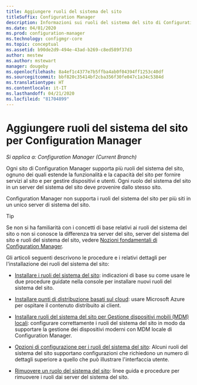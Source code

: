 ```yaml
---
title: Aggiungere ruoli del sistema del sito
titleSuffix: Configuration Manager
description: Informazioni sui ruoli del sistema del sito di Configuration Manager e su come aggiungerli per estendere la funzionalità e la capacità del sito.
ms.date: 04/01/2020
ms.prod: configuration-manager
ms.technology: configmgr-core
ms.topic: conceptual
ms.assetid: b90de2d9-494e-43ad-b269-c8ed589f37d3
author: mestew
ms.author: mstewart
manager: dougeby
ms.openlocfilehash: 8a4ef1c4377e7b5ffba4ab0f04394ff1253c40df
ms.sourcegitcommit: bbf820c35414bf2cba356f30fe047c1a34c5384d
ms.translationtype: HT
ms.contentlocale: it-IT
ms.lasthandoff: 04/21/2020
ms.locfileid: "81704899"
---
```

# <a name="add-site-system-roles-for-configuration-manager"></a>Aggiungere ruoli del sistema del sito per Configuration Manager

*Si applica a: Configuration Manager (Current Branch)*

Ogni sito di Configuration Manager supporta più ruoli del sistema del sito, ognuno dei quali estende la funzionalità e la capacità del sito per fornire servizi al sito e per gestire dispositivi e utenti. Ogni ruolo del sistema del sito in un server del sistema del sito deve provenire dallo stesso sito.

Configuration Manager non supporta i ruoli del sistema del sito per più siti in un unico server di sistema del sito.

> [!TIP]
> Se non si ha familiarità con i concetti di base relativi ai ruoli del sistema del sito o non si conosce la differenza tra server del sito, server del sistema del sito e ruoli del sistema del sito, vedere [Nozioni fondamentali di Configuration Manager](../../../understand/fundamentals.md).

Gli articoli seguenti descrivono le procedure e i relativi dettagli per l'installazione dei ruoli del sistema del sito:

- [Installare i ruoli del sistema del sito](install-site-system-roles.md): indicazioni di base su come usare le due procedure guidate nella console per installare nuovi ruoli del sistema del sito.

- [Installare punti di distribuzione basati sul cloud](install-cloud-based-distribution-points-in-microsoft-azure.md): usare Microsoft Azure per ospitare il contenuto distribuito ai client.

- [Installare ruoli del sistema del sito per Gestione dispositivi mobili (MDM) locali](../../../../mdm/get-started/install-site-system-roles-for-on-premises-mdm.md): configurare correttamente i ruoli del sistema del sito in modo da supportare la gestione dei dispositivi moderni con MDM locale di Configuration Manager.

- [Opzioni di configurazione per i ruoli del sistema del sito](configuration-options-for-site-system-roles.md): Alcuni ruoli del sistema del sito supportano configurazioni che richiedono un numero di dettagli superiore a quello che può illustrare l'interfaccia utente.

- [Rimuovere un ruolo del sistema del sito](../install/uninstall-sites-and-hierarchies.md#bkmk_role): linee guida e procedure per rimuovere i ruoli dai server del sistema del sito.
